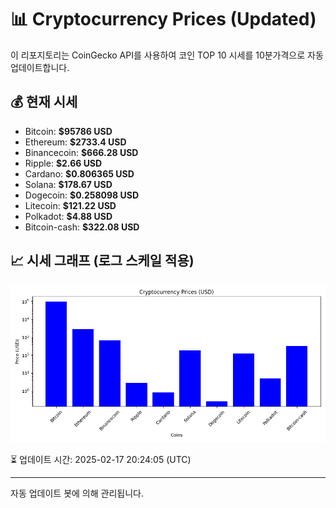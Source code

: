 
# 📊 Cryptocurrency Prices (Updated)

이 리포지토리는 CoinGecko API를 사용하여 코인 TOP 10 시세를 10분가격으로 자동 업데이트합니다.

## 💰 현재 시세
- Bitcoin: **$95786 USD**
- Ethereum: **$2733.4 USD**
- Binancecoin: **$666.28 USD**
- Ripple: **$2.66 USD**
- Cardano: **$0.806365 USD**
- Solana: **$178.67 USD**
- Dogecoin: **$0.258098 USD**
- Litecoin: **$121.22 USD**
- Polkadot: **$4.88 USD**
- Bitcoin-cash: **$322.08 USD**

## 📈 시세 그래프 (로그 스케일 적용)
![Crypto Prices](crypto_prices.png)

⏳ 업데이트 시간: 2025-02-17 20:24:05 (UTC)

---
자동 업데이트 봇에 의해 관리됩니다.
